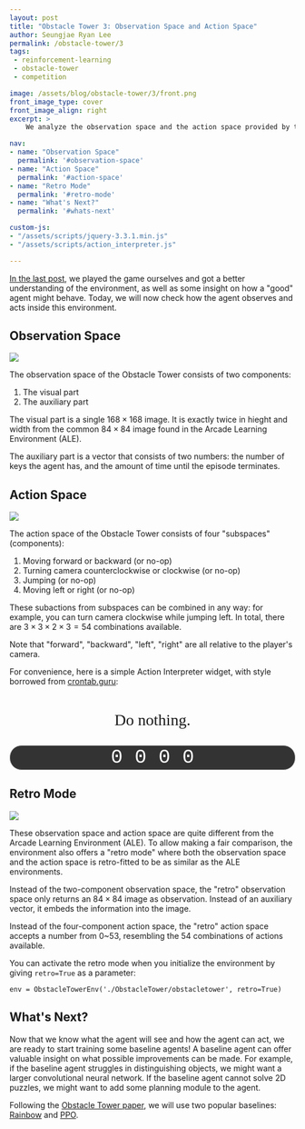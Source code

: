 ```yaml
---
layout: post
title: "Obstacle Tower 3: Observation Space and Action Space"
author: Seungjae Ryan Lee
permalink: /obstacle-tower/3
tags:
 - reinforcement-learning
 - obstacle-tower
 - competition

image: /assets/blog/obstacle-tower/3/front.png
front_image_type: cover
front_image_align: right
excerpt: >
    We analyze the observation space and the action space provided by the Obstacle Tower environment.

nav:
- name: "Observation Space"
  permalink: '#observation-space'
- name: "Action Space"
  permalink: '#action-space'
- name: "Retro Mode"
  permalink: '#retro-mode'
- name: "What's Next?"
  permalink: '#whats-next'

custom-js:
- "/assets/scripts/jquery-3.3.1.min.js"
- "/assets/scripts/action_interpreter.js"

---
```


[In the last post](/obstacle-tower/2), we played the game ourselves and got a better understanding of the environment, as well as some insight on how a "good" agent might behave. Today, we will now check how the agent observes and acts inside this environment.

## Observation Space

<div class="mdl-grid">
  <div class="mdl-layout-spacer"></div>
  <div class="mdl-cell mdl-cell--8-col mdl-cell--8-col-desktop mdl-cell--8-col-tablet mdl-cell--12-col-phone mdl-cell--hide-phone">
    <img src="{{absolute_url}}/assets/blog/obstacle-tower/3/observation_space.png">
  </div>
  <div class="mdl-layout-spacer"></div>
</div>

The observation space of the Obstacle Tower consists of two components:

1. The visual part
2. The auxiliary part 

The visual part is a single $168 \times 168$ image. It is exactly twice in hieght and width from the common $84 \times 84$ image found in the Arcade Learning Environment (ALE).

The auxiliary part is a vector that consists of two numbers: the number of keys the agent has, and the amount of time until the episode terminates.

## Action Space

<div class="mdl-grid">
  <div class="mdl-layout-spacer"></div>
  <div class="mdl-cell mdl-cell--12-col mdl-cell--12-col-desktop mdl-cell--8-col-tablet mdl-cell--12-col-phone mdl-cell--hide-phone">
    <img src="{{absolute_url}}/assets/blog/obstacle-tower/3/action_space.png">
  </div>
  <div class="mdl-layout-spacer"></div>
</div>

The action space of the Obstacle Tower consists of four "subspaces" (components):

1. Moving forward or backward (or no-op)
2. Turning camera counterclockwise or clockwise (or no-op)
3. Jumping (or no-op)
4. Moving left or right (or no-op)

These subactions from subspaces can be combined in any way: for example, you can turn camera clockwise while jumping left. In total, there are $3 \times 3 \times 2 \times 3 = 54$ combinations available.

Note that "forward", "backward", "left", "right" are all relative to the player's camera.

For convenience, here is a simple Action Interpreter widget, with style borrowed from [crontab.guru](https://crontab.guru/):

<style>
  #action-interpreter-div {
    margin-bottom: 1em;
    margin-top: 1em;
  }
  #action-interpretation {
    text-align: center;
    font-size: 200%;
    font-family: Georgia, serif;
    min-height: 2.2em;
    display: -ms-flexbox;
    display: flex;
    -ms-flex-pack: end;
    justify-content: flex-end;
    -ms-flex-line-pack: end;
    align-content: flex-end;
    -ms-flex-direction: column;
    flex-direction: column;
    margin-top: 0.5em;
  }
  #action-interpreter {
    font-family: "Courier New", Courier, monospace;
    text-align: center;
    font-size: 250%;
    width: 100%;
    background-color: #333333;
    border: 1px solid #cccccc;
    border-radius: 0.6em;
    color: #ffffff;
    padding-top: 0.075rem;
  }
</style>
<div id="action-interpreter-div">
  <p id="action-interpretation">Do nothing.</p>
  <input id="action-interpreter" type="text" value="0 0 0 0">
</div>

## Retro Mode

<div class="mdl-grid">
  <div class="mdl-layout-spacer"></div>
  <div class="mdl-cell mdl-cell--6-col mdl-cell--6-col-desktop mdl-cell--4-col-tablet mdl-cell--12-col-phone mdl-cell--hide-phone">
    <img src="{{absolute_url}}/assets/blog/obstacle-tower/3/observation_space_retro.png">
  </div>
  <div class="mdl-layout-spacer"></div>
</div>

These observation space and action space are quite different from the Arcade Learning Environment (ALE). To allow making a fair comparison, the environment also offers a "retro mode" where both the observation space and the action space is retro-fitted to be as similar as the ALE environments.

Instead of the two-component observation space, the "retro" observation space only returns an $84 \times 84$ image as observation. Instead of an auxiliary vector, it embeds the information into the image.

Instead of the four-component action space, the "retro" action space accepts a number from 0~53, resembling the 54 combinations of actions available.

You can activate the retro mode when you initialize the environment by giving `retro=True` as a parameter:

```
env = ObstacleTowerEnv('./ObstacleTower/obstacletower', retro=True)
```

## What's Next?

Now that we know what the agent will see and how the agent can act, we are ready to start training some baseline agents! A baseline agent can offer valuable insight on what possible improvements can be made. For example, if the baseline agent struggles in distinguishing objects, we might want a larger convolutional neural network. If the baseline agent cannot solve 2D puzzles, we might want to add some planning module to the agent.

Following the [Obstacle Tower paper](https://storage.googleapis.com/obstacle-tower-build/Obstacle_Tower_Paper_Final.pdf), we will use two popular baselines: [Rainbow](https://arxiv.org/abs/1710.02298) and [PPO](https://arxiv.org/abs/1707.06347).
